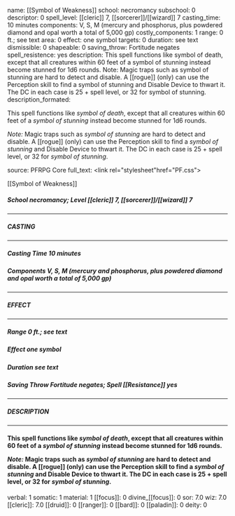 name: [[Symbol of Weakness]]
school: necromancy
subschool: 0
descriptor: 0
spell_level: [[cleric]] 7, [[sorcerer]]/[[wizard]] 7
casting_time: 10 minutes
components: V, S, M (mercury and phosphorus, plus powdered diamond and opal worth a total of 5,000 gp)
costly_components: 1
range: 0 ft.; see text
area: 0
effect: one symbol
targets: 0
duration: see text
dismissible: 0
shapeable: 0
saving_throw: Fortitude negates
spell_resistence: yes
description: This spell functions like symbol of death, except that all creatures within 60 feet of a symbol of stunning instead become stunned for 1d6 rounds.  Note: Magic traps such as symbol of stunning are hard to detect and disable. A [[rogue]] (only) can use the Perception skill to find a symbol of stunning and Disable Device to thwart it. The DC in each case is 25 + spell level, or 32 for symbol of stunning.
description_formated: <p>This spell functions like <i><i>symbol of</i> death</i>, except that all creatures within 60 feet of a <i><i>symbol of</i> <i>stunning</i></i> instead become stunned for 1d6 rounds.</p><p><i>Note:</i> Magic traps such as <i><i>symbol of</i> <i>stunning</i></i> are hard to detect and disable. A [[rogue]] (only) can use the Perception skill to find a <i><i>symbol of</i> <i>stunning</i></i> and Disable Device to thwart it. The DC in each case is 25 + spell level, or 32 for <i><i>symbol of</i> <i>stunning</i></i>.</p>
source: PFRPG Core
full_text: <link rel="stylesheet"href="PF.css"><div class="heading"><p class="alignleft">[[Symbol of Weakness]]</p><div style="clear: both;"></div></div><div><h5><b>School </b>necromancy; <b>Level </b>[[cleric]] 7, [[sorcerer]]/[[wizard]] 7</h5></div><hr/><div><h5><b>CASTING</b></h5></div><hr/><div><h5><b>Casting Time </b>10 minutes</h5><h5><b>Components </b>V, S, M (mercury and phosphorus, plus powdered diamond and opal worth a total of 5,000 gp)</h5></div><hr/><div><h5><b>EFFECT</b></h5></div><hr/><div><h5><b>Range </b>0 ft.; see text</h5><h5><b>Effect </b>one symbol</h5><h5><b>Duration </b>see text</h5><h5><b>Saving Throw </b>Fortitude negates; <b>Spell [[Resistance]] </b>yes</h5></div><hr/><div><h5><b>DESCRIPTION</b></h5></div><hr/><div><h4><p>This spell functions like <i><i>symbol of</i> death</i>, except that all creatures within 60 feet of a <i><i>symbol of</i> <i>stunning</i></i> instead become stunned for 1d6 rounds.</p><p><i>Note:</i> Magic traps such as <i><i>symbol of</i> <i>stunning</i></i> are hard to detect and disable. A [[rogue]] (only) can use the Perception skill to find a <i><i>symbol of</i> <i>stunning</i></i> and Disable Device to thwart it. The DC in each case is 25 + spell level, or 32 for <i><i>symbol of</i> <i>stunning</i></i>.</p></h4></div>
verbal: 1
somatic: 1
material: 1
[[focus]]: 0
divine_[[focus]]: 0
sor: 7.0
wiz: 7.0
[[cleric]]: 7.0
[[druid]]: 0
[[ranger]]: 0
[[bard]]: 0
[[paladin]]: 0
deity: 0

